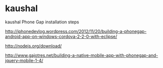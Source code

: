 kaushal
=======

kaushal
Phone Gap installation steps

http://iphonedevlog.wordpress.com/2012/11/20/building-a-phonegap-android-app-on-windows-cordova-2-2-0-with-eclipse/

http://nodejs.org/download/

http://www.gajotres.net/building-a-native-mobile-app-with-phonegap-and-jquery-mobile-1-4/
